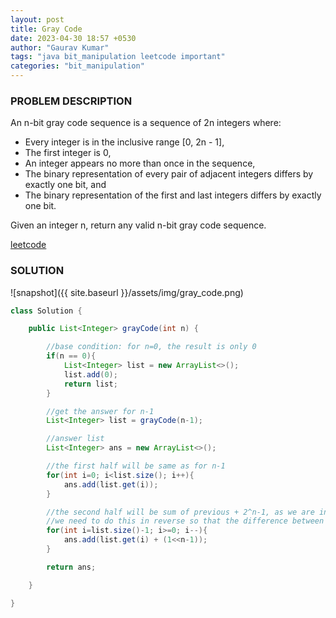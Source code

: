 ```yaml
---
layout: post
title: Gray Code
date: 2023-04-30 18:57 +0530
author: "Gaurav Kumar"
tags: "java bit_manipulation leetcode important"
categories: "bit_manipulation"
---
```


### PROBLEM DESCRIPTION

An n-bit gray code sequence is a sequence of 2n integers where:

- Every integer is in the inclusive range [0, 2n - 1],
- The first integer is 0,
- An integer appears no more than once in the sequence,
- The binary representation of every pair of adjacent integers differs by exactly one bit, and
- The binary representation of the first and last integers differs by exactly one bit.

Given an integer n, return any valid n-bit gray code sequence.

[leetcode](https://leetcode.com/problems/gray-code/description/)

### SOLUTION

![snapshot]({{ site.baseurl }}/assets/img/gray_code.png)

```java
class Solution {

    public List<Integer> grayCode(int n) {

        //base condition: for n=0, the result is only 0
        if(n == 0){
            List<Integer> list = new ArrayList<>();
            list.add(0);
            return list;
        }

        //get the answer for n-1
        List<Integer> list = grayCode(n-1);

        //answer list
        List<Integer> ans = new ArrayList<>();

        //the first half will be same as for n-1
        for(int i=0; i<list.size(); i++){
            ans.add(list.get(i));
        }

        //the second half will be sum of previous + 2^n-1, as we are include a set bit at the MSB position n-1
        //we need to do this in reverse so that the difference between the bits is not more than 1, to follow the gray code
        for(int i=list.size()-1; i>=0; i--){
            ans.add(list.get(i) + (1<<n-1));
        }

        return ans;

    }

}
```
